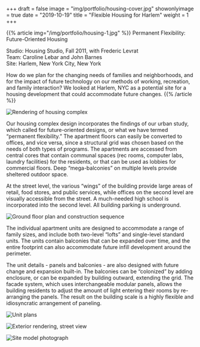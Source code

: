 +++
draft = false
image = "img/portfolio/housing-cover.jpg"
showonlyimage = true
date = "2019-10-19"
title = "Flexible Housing for Harlem"
weight = 1
+++

{{% article img="/img/portfolio/housing-1.jpg" %}}
Permanent Flexibility: Future-Oriented Housing

Studio: Housing Studio, Fall 2011, with Frederic Levrat  
Team: Caroline Lebar and John Barnes  
Site: Harlem, New York City, New York  

How do we plan for the changing needs of families and neighborhoods, and for the impact of future technology on our methods of working, recreation, and family interaction?  We looked at Harlem, NYC as a potential site for a housing development that could accommodate future changes.
{{% /article %}}

![Rendering of housing complex](/img/portfolio/housing-2.jpg)

Our housing complex design incorporates the findings of our urban study, which called for future-oriented designs, or what we have termed “permanent flexibility.”  The apartment floors can easily be converted to offices, and vice versa, since a structural grid was chosen based on the needs of both types of programs.  The apartments are accessed from central cores that contain communal spaces (rec rooms, computer labs, laundry facilities) for the residents, or that can be used as lobbies for commercial floors.  Deep “mega-balconies” on multiple levels provide sheltered outdoor space.

At the street level, the various “wings” of the building provide large areas of retail, food stores, and public services, while offices on the second level are visually accessible from the street.  A much-needed high school is incorporated into the second level.  All building parking is underground.

![Ground floor plan and construction sequence](/img/portfolio/housing-4.jpg)

The individual apartment units are designed to accommodate a range of family sizes, and include both two-level “lofts” and single-level standard units.  The units contain balconies that can be expanded over time, and the entire footprint can also accommodate future infill development around the perimeter.

The unit details - panels and balconies - are also designed with future change and expansion built-in.  The balconies can be “colonized” by adding enclosure, or can be expanded by building outward, extending the grid.  The facade system, which uses  interchangeable modular panels, allows the building residents to adjust the amount of light entering their rooms by re-arranging the panels.  The result on the building scale is a highly flexible and idiosyncratic arrangement of paneling.

![Unit plans](/img/portfolio/housing-3.jpg)

![Exterior rendering, street view](/img/portfolio/housing-7.jpg)

![Site model photograph](/img/portfolio/housing-5.jpg)
